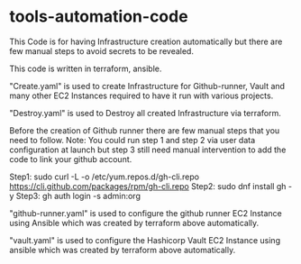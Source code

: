 # tools-automation-code

This Code is for having Infrastructure creation automatically but there are few manual steps to avoid secrets to be revealed.

This code is written in terraform, ansible.

"Create.yaml" is used to create Infrastructure for Github-runner, Vault and many other EC2 Instances required to have it run with various projects.

"Destroy.yaml" is used to Destroy all created Infrastructure via terraform.

Before the creation of Github runner there are few manual steps that you need to follow.
Note: You could run step 1 and step 2 via user data configuration at launch but step 3 still need manual intervention to add the code to link your github account.

Step1: sudo curl -L -o /etc/yum.repos.d/gh-cli.repo https://cli.github.com/packages/rpm/gh-cli.repo
Step2:  sudo dnf install gh -y
Step3:  gh auth login -s admin:org

"github-runner.yaml" is used to configure the github runner EC2 Instance using Ansible which was created by terraform above automatically.

"vault.yaml" is used to configure the Hashicorp Vault EC2 Instance using ansible which was created by terraform above automatically.

